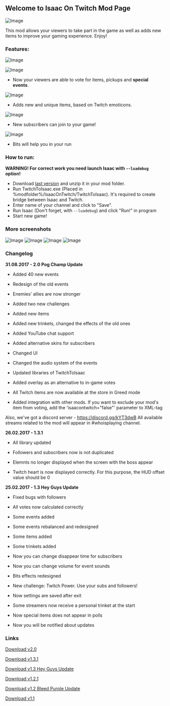 ## Welcome to Isaac On Twitch Mod Page
![Image](https://vfstudio.github.io/IsaacOnTwitch/imgs/00.png)

This mod allows your viewers to take part in the game as well as adds new items to improve your gaming experience. Enjoy!


### Features:

![Image](https://vfstudio.github.io/IsaacOnTwitch/imgs/a.png)

![Image](https://vfstudio.github.io/IsaacOnTwitch/imgs/02.png)

- Now your viewers are able to vote for items, pickups and **special events**.

![Image](https://vfstudio.github.io/IsaacOnTwitch/imgs/03.png)

- Adds new and unique items, based on Twitch emoticons.

![Image](https://vfstudio.github.io/IsaacOnTwitch/imgs/04.png)

- New subscribers can join to your game!

![Image](https://vfstudio.github.io/IsaacOnTwitch/imgs/05.png)

- Bits will help you in your run


### How to run:
**WARNING! For correct work you need launch Isaac with `--luadebug` option!**

- Download [last version](https://vfstudio.github.io/IsaacOnTwitch/IsaacOnTwitch_v1.2.1.zip) and unzip it in your mod folder.
- Run TwitchToIsaac.exe (Placed in %modfolder%/IsaacOnTwitch/TwitchToIsaac). It's required to create bridge between Isaac and Twitch.
- Enter name of your channel and click to "Save".
- Run Isaac (Don't forget, with `--luadebug`) and click "Run!" in program
- Start new game!

### More screenshots

![Image](https://vfstudio.github.io/IsaacOnTwitch/imgs/01.png)
![Image](https://vfstudio.github.io/IsaacOnTwitch/imgs/06.png)
![Image](https://vfstudio.github.io/IsaacOnTwitch/imgs/07.png)
![Image](https://vfstudio.github.io/IsaacOnTwitch/imgs/08.png)

### Changelog

**31.08.2017 - 2.0 Pog Champ Update**

- Added 40 new events    

- Redesign of the old events

- Enemies' allies are now stronger

- Added two new challenges

- Added new items

- Added new trinkets, changed the effects of the old ones

- Added YouTube chat support

- Added alternative skins for subscribers

- Changed UI

- Changed the audio system of the events

- Updated libraries of TwitchToIsaac

- Added overlay as an alternative to in-game votes

- All Twitch items are now available at the store in Greed mode

- Added integration with other mods. If you want to exclude your mod's item from voting, add the 'isaacontwitch="false"' parameter to XML-tag

Also, we've got a discord server - https://discord.gg/kYT3dwB All available streams related to the mod will appear in #whoisplaying channel.


**26.02.2017 - 1.3.1**

- All library updated

- Followers and subscribers now is not duplicated

- Elemnts no longer displayed when the screen with the boss appear

- Twitch heart is now displayed correctly. For this purpose, the HUD offset value should be 0

**25.02.2017 - 1.3 Hey Guys Update**

- Fixed bugs with followers

- All votes now calculated correctly

- Some events added

- Some events rebalanced and redesigned

- Some items added

- Some trinkets added

- Now you can change disappear time for subscribers

- Now you can change volume for event sounds

- Bits effects redesigned

- New challenge: Twitch Power. Use your subs and followers!

- Now settings are saved after exit

- Some streamers now receive a personal trinket at the start

- Now special items does not appear in polls

- Now you will be notified about updates

### Links
[Download v2.0](https://vfstudio.github.io/IsaacOnTwitch/IsaacOnTwitch_v2.0.zip)

[Download v1.3.1](https://vfstudio.github.io/IsaacOnTwitch/IsaacOnTwitch_v1.3.1.zip)

[Download v1.3 Hey Guys Update](https://vfstudio.github.io/IsaacOnTwitch/IsaacOnTwitch_v1.3.zip)

[Download v1.2.1](https://vfstudio.github.io/IsaacOnTwitch/IsaacOnTwitch_v1.2.1.zip)

[Download v1.2 Bleed Purple Update](https://vfstudio.github.io/IsaacOnTwitch/IsaacOnTwitch_v1.2.zip)

[Download v1.1](https://vfstudio.github.io/IsaacOnTwitch/IsaacOnTwitch_v1.1.zip)